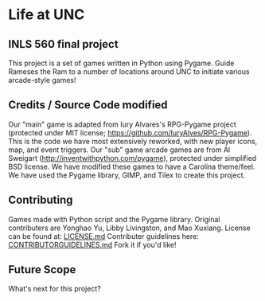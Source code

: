 # Life at UNC
## INLS 560 final project

This project is a set of games written in Python using Pygame. Guide Rameses the Ram
to a number of locations around UNC to initiate various arcade-style games!

## Credits / Source Code modified

Our "main" game is adapted from Iury Alvares's RPG-Pygame project 
(protected under MIT license; https://github.com/IuryAlves/RPG-Pygame).
This is the code we have most extensively reworked, with new player icons,
map, and event triggers.
Our "sub" game arcade games are from Al Sweigart (http://inventwithpython.com/pygame), 
protected under simplified BSD license. We have modified these games to have a Carolina theme/feel.
We have used the Pygame library, GIMP, and Tilex to create this project.

## Contributing

Games made with Python script and the Pygame library. Original contributers are Yonghao Yu, 
Libby Livingston, and Mao Xuxiang. 
License can be found at: [LICENSE.md](../master/LICENSE.md)
Contributer guidelines here: [CONTRIBUTORGUIDELINES.md](../master/CONTRIBUTORGUIDELINES.md)
Fork it if you'd like!

## Future Scope

What's next for this project?




